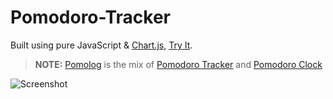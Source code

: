 # Pomodoro-Tracker
Built using pure JavaScript & [Chart.js][chart], [Try It][tracker].

> **NOTE:** [Pomolog][pomolog] is the mix of [Pomodoro Tracker][tracker] and [Pomodoro Clock](clock)

![Screenshot][ss]

[pomolog]: https://pomolog-berkinakkaya.web.app
[tracker]: https://github.com/BerkinAKKAYA/Pomodoro-Tracker
[clock]: https://github.com/BerkinAKKAYA/Pomodoro-Clock
[chart]: https://www.chartjs.org/
[ss]: https://berkinakkaya.github.io/Pomodoro-Tracker/img/Screenshot.jpg
